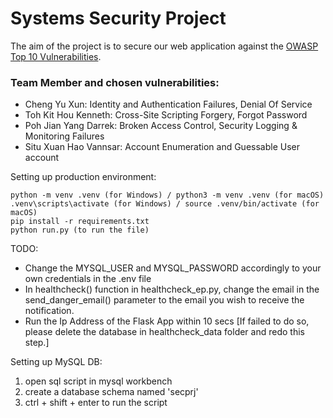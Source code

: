 # Systems Security Project

The aim of the project is to secure our web application against the [OWASP Top 10 Vulnerabilities].

### Team Member and chosen vulnerabilities:
- Cheng Yu Xun: Identity and Authentication Failures, Denial Of Service
- Toh Kit Hou Kenneth: Cross-Site Scripting Forgery, Forgot Password
- Poh Jian Yang Darrek: Broken Access Control, Security Logging & Monitoring Failures
- Situ Xuan Hao Vannsar: Account Enumeration and Guessable User account

Setting up production environment:
```
python -m venv .venv (for Windows) / python3 -m venv .venv (for macOS)
.venv\scripts\activate (for Windows) / source .venv/bin/activate (for macOS)
pip install -r requirements.txt
python run.py (to run the file)
```

TODO:
- Change the MYSQL_USER and MYSQL_PASSWORD accordingly to your own credentials in the .env file
- In healthcheck() function in healthcheck_ep.py, change the email in the send_danger_email() parameter to the email you wish to receive the notification.
- Run the Ip Address of the Flask App within 10 secs [If failed to do so, please delete the database in healthcheck_data folder and redo this step.]

Setting up MySQL DB:
1. open sql script in mysql workbench
2. create a database schema named 'secprj'
3. ctrl + shift + enter to run the script

[OWASP Top 10 Vulnerabilities]: <https://owasp.org/www-project-top-ten/>